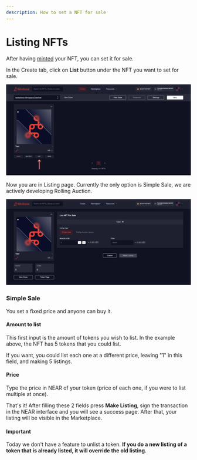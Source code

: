 ```yaml
---
description: How to set a NFT for sale
---
```


# Listing NFTs

After having [minted](minting-nfts.md) your NFT, you can set it for sale.

In the Create tab, click on **List** button under the NFT you want to set for sale.

![Create tab with an arrow showing the List button](<../../.gitbook/assets/Screenshot 2022-04-14 at 15.42.png>)

Now you are in Listing page. Currently the only option is Simple Sale, we are actively developing Rolling Auction.

![Listing page](<../../.gitbook/assets/Screenshot 2022-04-14 at 15.48.09.png>)

### Simple Sale

You set a fixed price and anyone can buy it.

#### Amount to list

This first input is the amount of tokens you wish to list. In the example above, the NFT has 5 tokens that you could list.

If you want, you could list each one at a different price, leaving "1" in this field, and making 5 listings.

#### Price

Type the price in NEAR of your token (price of each one, if you were to list multiple at once).



That's it! After filling these 2 fields press **Make Listing**, sign the transaction in the NEAR interface and you will see a success page. After that, your listing will be visible in the Marketplace.



#### Important

Today we don't have a feature to unlist a token. **If you do a new listing of a token that is already listed, it will override the old listing.**
